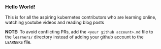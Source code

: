 ### Hello World!
This is for all the aspiring kubernetes contributors who are learning online, watching youtube videos and reading blog posts

**NOTE:**
To avoid conflicting PRs, add the `<your github account>.md` file to the `learners/` directory instead of adding your github account to the `LEARNERS` file.
